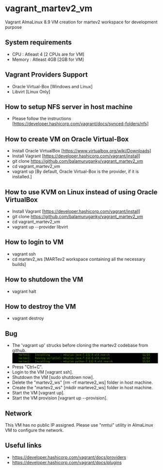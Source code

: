 # vagrant_martev2_vm
Vagrant AlmaLinux 8.9 VM creation for martev2 workspace for development purpose

## System requirements
* CPU : Atleast 4 [2 CPUs are for VM]
* Memory : Atleast 4GB [2GB for VM]

## Vagrant Providers Support
* Oracle Virtual-Box [Windows and Linux]
* Libvirt [Linux Only]

## How to setup NFS server in host machine
* Please follow the instructions [https://developer.hashicorp.com/vagrant/docs/synced-folders/nfs]

## How to create VM on Oracle Virtual-Box
* Install Oracle VirtualBox [https://www.virtualbox.org/wiki/Downloads]
* Install Vagrant [https://developer.hashicorp.com/vagrant/install]
* git clone https://github.com/balamuruganky/vagrant_martev2_vm
* cd vagrant_martev2_vm
* vagrant up [By default, Oracle Virtual-Box is the provider, if it is installed.]

## How to use KVM on Linux instead of using Oracle VirtualBox
* Install Vagrant [https://developer.hashicorp.com/vagrant/install]
* git clone https://github.com/balamuruganky/vagrant_martev2_vm
* cd vagrant_martev2_vm
* vagrant up --provider libvirt

## How to login to VM
* vagrant ssh
* cd martev2_ws [MARTev2 workspace containing all the necessary builds]

## How to shutdown the VM
* vagrant halt

## How to destroy the VM
* vagrant destroy

## Bug
* The 'vagrant up' strucks before cloning the martev2 codebase from github.
![Bug](./images/Bug.png)
* Press "Ctrl+C".
* Login to the VM [vagrant ssh].
* Shutdown the VM [sudo shutdown now].
* Delete the "martev2_ws" [rm -rf marteve2_ws] folder in host machine.
* Create the "martev2_ws" [mkdir marteve2_ws] folder in host machine.
* Start the VM [vagrant up].
* Start the VM provision [vagrant up --provision].

## Network
This VM has no public IP assigned. Please use "nmtui" utility in AlmaLinux VM to configure the network.

## Useful links
* https://developer.hashicorp.com/vagrant/docs/providers
* https://developer.hashicorp.com/vagrant/docs/plugins

